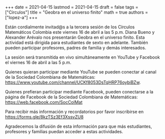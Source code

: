 +++
date      = 2021-04-15
lastmod   = 2021-04-15
draft     = false
tags      = ["Círculos"]
title     = "Geobra en el universo finito"
math      = true
authors   = ["lopez-a"]
+++

Están cordialmente invitad@s a la tercera sesión de los Círculos Matemáticos Colombia este viernes 16 de abril a las 5 p.m. Diana Bueno y Alexander Arévalo nos presentarán Geobra en el universo finito. Esta actividad está dirigida para estudiantes de sexto en adelante. También pueden participar profesores, padres de familia y demás interesados.

La sesión será transmitida en vivo simultáneamente en YouTube y Facebook el viernes 16 de abril a las 5 p.m. 

Quienes quieran participar mediante YouTube se pueden conectar al canal de la Sociedad Colombiana de Matemáticas:   
https://www.youtube.com/channel/UCKf8053DsTqHRP76oybiBZw. 

Quienes prefieran participar mediante Facebook, pueden conectarse a la página de Facebook de la Sociedad Colombiana de Matemáticas: 
https://web.facebook.com/SocColMat

Para recibir más información y recordatorios por favor inscribirse en https://forms.gle/8kzTSz3Ef3XssvZU8

Agradecemos la difusión de esta información para que más estudiantes, profesores y familias puedan acceder a estas actividades.
